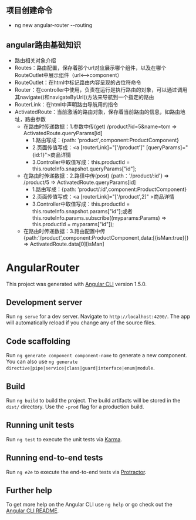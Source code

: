 ## 项目创建命令
- ng new angular-router --routing

## angular路由基础知识

-  路由相关对象介绍
  - Routes：路由配置，保存着那个url对应展示哪个组件，以及在哪个RouteOutlet中展示组件（url<-->component）
  - RouteOutlet：在html中标记路由内容呈现的占位符命令
  - Router：在controller中使用，负责在运行是执行路由的对象，可以通过调用其navigate()和navigateByUrl()方法来导航到一个指定的路由
  - RouterLink：在html中声明路由导航用的指令
  - ActivatedRoute：当前激活的路由对象，保存着当前路由的信息，如路由地址，路由参数
    - 在路由时传递数据：1.参数中传(get)   /product?id=5&name=tom => ActivatedRoute.queryParams[id]
      - 1.路由写成：{path: 'product',component:ProductComponent}
      - 2.页面传值写成：<a [routerLink]="['/product']" [queryParams]="{id:1}">商品详情</a>
      - 3.Controller中取值写成：this.productId = this.routeInfo.snapshot.queryParams["id"];
    - 在路由时传递数据：2.路径中传(post)   {path：'/product/:id'} => /product/5 => ActivatedRoute.queryParams[id]
      - 1.路由写成：{path: 'product/:id',component:ProductComponent}
      - 2.页面传值写成：<a [routerLink]="['/product',2]" >商品详情</a>
      - 3.Controller中取值写成：this.productId = this.routeInfo.snapshot.params["id"];或者this.routeInfo.params.subscribe((myparams:Params) => this.productId = myparams["id"]);
    - 在路由时传递数据：3.路由配置中传   {path:'/product',component:ProductComponent,data:[{isMan:true}]} => ActivatedRoute.data[0][isMan]


# AngularRouter

This project was generated with [Angular CLI](https://github.com/angular/angular-cli) version 1.5.0.

## Development server

Run `ng serve` for a dev server. Navigate to `http://localhost:4200/`. The app will automatically reload if you change any of the source files.

## Code scaffolding

Run `ng generate component component-name` to generate a new component. You can also use `ng generate directive|pipe|service|class|guard|interface|enum|module`.

## Build

Run `ng build` to build the project. The build artifacts will be stored in the `dist/` directory. Use the `-prod` flag for a production build.

## Running unit tests

Run `ng test` to execute the unit tests via [Karma](https://karma-runner.github.io).

## Running end-to-end tests

Run `ng e2e` to execute the end-to-end tests via [Protractor](http://www.protractortest.org/).

## Further help

To get more help on the Angular CLI use `ng help` or go check out the [Angular CLI README](https://github.com/angular/angular-cli/blob/master/README.md).

